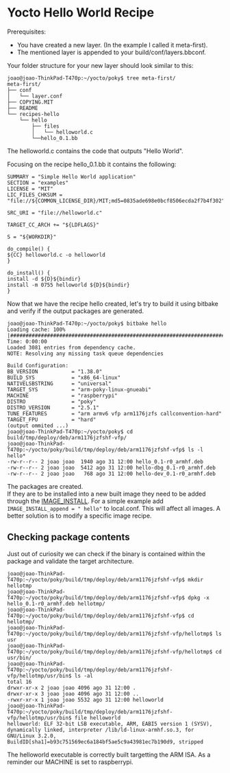 # Yocto Hello World Recipe

Prerequisites:

* You have created a new layer. (In the example I called it meta-first).
* The mentioned layer is appended to your build/conf/layers.bbconf.

Your folder structure for your new layer should look similar to this:

```console
joao@joao-ThinkPad-T470p:~/yocto/poky$ tree meta-first/
meta-first/
├── conf
│   └── layer.conf
├── COPYING.MIT
├── README
└── recipes-hello
    └── hello
        ├── files
        │   └── helloworld.c
        └──hello_0.1.bb
```

The helloworld.c contains the code that outputs "Hello World".

Focusing on the recipe hello_0.1.bb it contains the following:

```
SUMMARY = "Simple Hello World application"
SECTION = "examples"
LICENSE = "MIT"
LIC_FILES_CHKSUM = "file://${COMMON_LICENSE_DIR}/MIT;md5=0835ade698e0bcf8506ecda2f7b4f302"

SRC_URI = "file://helloworld.c"

TARGET_CC_ARCH += "${LDFLAGS}" 

S = "${WORKDIR}"

do_compile() {
${CC} helloworld.c -o helloworld
}

do_install() {
install -d ${D}${bindir}
install -m 0755 helloworld ${D}${bindir}
}
```

Now that we have the recipe hello created, let's try to build it using bitbake and verify if the output packages are generated.

```console
joao@joao-ThinkPad-T470p:~/yocto/poky$ bitbake hello
Loading cache: 100% |###############################################################################################################################################################################| Time: 0:00:00
Loaded 3081 entries from dependency cache.
NOTE: Resolving any missing task queue dependencies

Build Configuration:
BB_VERSION           = "1.38.0"
BUILD_SYS            = "x86_64-linux"
NATIVELSBSTRING      = "universal"
TARGET_SYS           = "arm-poky-linux-gnueabi"
MACHINE              = "raspberrypi"
DISTRO               = "poky"
DISTRO_VERSION       = "2.5.1"
TUNE_FEATURES        = "arm armv6 vfp arm1176jzfs callconvention-hard"
TARGET_FPU           = "hard"
(output ommited ...)
joao@joao-ThinkPad-T470p:~/yocto/poky$ cd build/tmp/deploy/deb/arm1176jzfshf-vfp/
joao@joao-ThinkPad-T470p:~/yocto/poky/build/tmp/deploy/deb/arm1176jzfshf-vfp$ ls -l hello*
-rw-r--r-- 2 joao joao  1940 ago 31 12:00 hello_0.1-r0_armhf.deb
-rw-r--r-- 2 joao joao  5412 ago 31 12:00 hello-dbg_0.1-r0_armhf.deb
-rw-r--r-- 2 joao joao   768 ago 31 12:00 hello-dev_0.1-r0_armhf.deb
```

The packages are created.  
If they are to be installed into a new built image they need to be added through the [IMAGE_INSTALL](https://www.yoctoproject.org/docs/latest/ref-manual/ref-manual.html#var-IMAGE_INSTALL). For a simple example add ```IMAGE_INSTALL_append = " hello"``` to local.conf. This will affect all images. A better solution is to modify a specific image recipe.

## Checking package contents

Just out of curiosity we can check if the binary is contained within the package and validate the target architecture.

```console
joao@joao-ThinkPad-T470p:~/yocto/poky/build/tmp/deploy/deb/arm1176jzfshf-vfp$ mkdir hellotmp
joao@joao-ThinkPad-T470p:~/yocto/poky/build/tmp/deploy/deb/arm1176jzfshf-vfp$ dpkg -x hello_0.1-r0_armhf.deb hellotmp/
joao@joao-ThinkPad-T470p:~/yocto/poky/build/tmp/deploy/deb/arm1176jzfshf-vfp$ cd hellotmp/
joao@joao-ThinkPad-T470p:~/yocto/poky/build/tmp/deploy/deb/arm1176jzfshf-vfp/hellotmp$ ls
usr
joao@joao-ThinkPad-T470p:~/yocto/poky/build/tmp/deploy/deb/arm1176jzfshf-vfp/hellotmp$ cd usr/bin/
joao@joao-ThinkPad-T470p:~/yocto/poky/build/tmp/deploy/deb/arm1176jzfshf-vfp/hellotmp/usr/bin$ ls -al
total 16
drwxr-xr-x 2 joao joao 4096 ago 31 12:00 .
drwxr-xr-x 3 joao joao 4096 ago 31 12:00 ..
-rwxr-xr-x 1 joao joao 5532 ago 31 12:00 helloworld
joao@joao-ThinkPad-T470p:~/yocto/poky/build/tmp/deploy/deb/arm1176jzfshf-vfp/hellotmp/usr/bin$ file helloworld 
helloworld: ELF 32-bit LSB executable, ARM, EABI5 version 1 (SYSV), dynamically linked, interpreter /lib/ld-linux-armhf.so.3, for GNU/Linux 3.2.0, BuildID[sha1]=b93c751569ec6a184bf5ae5c9a43981ec7b190d9, stripped

```

The helloworld executable is correctly built targetting the ARM ISA. As a reminder our MACHINE is set to raspberrypi.
